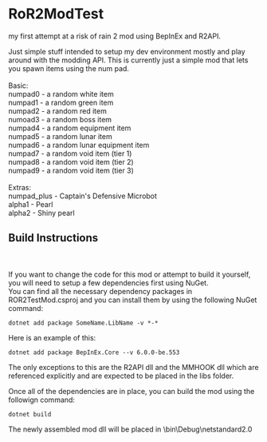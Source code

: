 # RoR2ModTest
my first attempt at a risk of rain 2 mod using BepInEx and R2API.

Just simple stuff intended to setup my dev environment mostly and play around with the modding API. 
This is currently just a simple mod that lets you spawn items using the num pad.<br>
<br>
Basic:<br>
numpad0 - a random white item<br>
numpad1 - a random green item<br>
numpad2 - a random red item<br>
numoad3 - a random boss item<br>
numpad4 - a random equipment item<br>
numpad5 - a random lunar item<br>
numpad6 - a random lunar equipment item<br>
numpad7 - a random void item (tier 1)<br>
numpad8 - a random void item (tier 2)<br>
numpad9 - a random void item (tier 3)<br>
<br>
Extras:<br>
numpad_plus - Captain's Defensive Microbot<br>
alpha1 - Pearl<br>
alpha2 - Shiny pearl

## Build Instructions
<br><br>If you want to change the code for this mod or attempt to build it yourself, you will need to setup a few dependencies first using NuGet.<br> You can find all the necessary dependency packages in ROR2TestMod.csproj and you can install them by using the following NuGet command:
```
dotnet add package SomeName.LibName -v *-*
```
Here is an example of this:
```
dotnet add package BepInEx.Core --v 6.0.0-be.553
```

The only exceptions to this are the R2API dll and the MMHOOK dll which are referenced explicitly and are expected to be placed in the libs folder.<br>

Once all of the dependencies are in place, you can build the mod using the followign command:
```
dotnet build
```
The newly assembled mod dll will be placed in \bin\Debug\netstandard2.0
